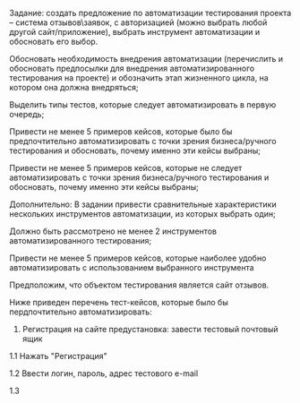 Задание: создать предложение по автоматизации тестирования проекта – система отзывов\заявок, с авторизацией (можно выбрать любой другой сайт/приложение), выбрать инструмент автоматизации и обосновать его выбор.

Обосновать необходимость внедрения автоматизации (перечислить и обосновать предпосылки для внедрения автоматизированного тестирования на проекте) и обозначить этап жизненного цикла, на котором она должна внедряться;

Выделить типы тестов, которые следует автоматизировать в первую очередь;

Привести не менее 5 примеров кейсов, которые было бы предпочтительно автоматизировать с точки зрения бизнеса/ручного тестирования и обосновать, почему именно эти кейсы выбраны;

Привести не менее 5 примеров кейсов, которые не следует автоматизировать с точки зрения бизнеса/ручного тестирования и обосновать, почему именно эти кейсы выбраны;

Дополнительно:
В задании привести сравнительные характеристики нескольких инструментов автоматизации, из которых выбрать один;

Должно быть рассмотрено не менее 2 инструментов автоматизированного тестирования;

Привести не менее 5 примеров кейсов, которые наиболее удобно автоматизировать с использованием выбранного инструмента


Предположим, что объектом тестирования является сайт отзывов.

Ниже приведен перечень тест-кейсов, которые было бы пердпочтительно автоматизировать:

1. Регистрация на сайте
предустановка: завести тестовый почтовый ящик

1.1 Нажать "Регистрация"

1.2 Ввести логин, пароль, адрес тестового e-mail

1.3

